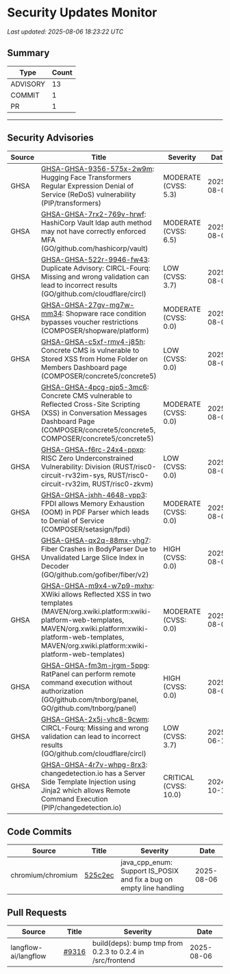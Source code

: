 # Security Updates Monitor

*Last updated: 2025-08-06 18:23:22 UTC*

## Summary
| Type | Count |
|------|-------|
| ADVISORY | 13 |
| COMMIT | 1 |
| PR | 1 |

---

## Security Advisories

| Source | Title | Severity | Date |
|--------|-------|----------|------|
| GHSA | [GHSA-GHSA-9356-575x-2w9m](https://github.com/advisories/GHSA-9356-575x-2w9m): Hugging Face Transformers Regular Expression Denial of Service (ReDoS) vulnerability (PIP/transformers) | MODERATE (CVSS: 5.3) | 2025-08-06 |
| GHSA | [GHSA-GHSA-7rx2-769v-hrwf](https://github.com/advisories/GHSA-7rx2-769v-hrwf): HashiCorp Vault ldap auth method may not have correctly enforced MFA (GO/github.com/hashicorp/vault) | MODERATE (CVSS: 6.5) | 2025-08-06 |
| GHSA | [GHSA-GHSA-522r-9946-fw43](https://github.com/advisories/GHSA-522r-9946-fw43): Duplicate Advisory: CIRCL-Fourq: Missing and wrong validation can lead to incorrect results (GO/github.com/cloudflare/circl) | LOW (CVSS: 3.7) | 2025-08-06 |
| GHSA | [GHSA-GHSA-27gv-mg7w-mm34](https://github.com/advisories/GHSA-27gv-mg7w-mm34): Shopware race condition bypasses voucher restrictions (COMPOSER/shopware/platform) | MODERATE (CVSS: 0.0) | 2025-08-06 |
| GHSA | [GHSA-GHSA-c5xf-rmv4-j85h](https://github.com/advisories/GHSA-c5xf-rmv4-j85h): Concrete CMS is vulnerable to Stored XSS from Home Folder on Members Dashboard page (COMPOSER/concrete5/concrete5) | LOW (CVSS: 0.0) | 2025-08-06 |
| GHSA | [GHSA-GHSA-4pcg-pjp5-3mc6](https://github.com/advisories/GHSA-4pcg-pjp5-3mc6): Concrete CMS vulnerable to Reflected Cross-Site Scripting (XSS) in Conversation Messages Dashboard Page (COMPOSER/concrete5/concrete5, COMPOSER/concrete5/concrete5) | MODERATE (CVSS: 0.0) | 2025-08-06 |
| GHSA | [GHSA-GHSA-f6rc-24x4-ppxp](https://github.com/advisories/GHSA-f6rc-24x4-ppxp): RISC Zero Underconstrained Vulnerability: Division (RUST/risc0-circuit-rv32im-sys, RUST/risc0-circuit-rv32im, RUST/risc0-zkvm) | LOW (CVSS: 0.0) | 2025-08-05 |
| GHSA | [GHSA-GHSA-jxhh-4648-vpp3](https://github.com/advisories/GHSA-jxhh-4648-vpp3): FPDI allows Memory Exhaustion (OOM) in PDF Parser which leads to Denial of Service (COMPOSER/setasign/fpdi) | MODERATE (CVSS: 0.0) | 2025-08-05 |
| GHSA | [GHSA-GHSA-qx2q-88mx-vhg7](https://github.com/advisories/GHSA-qx2q-88mx-vhg7): Fiber Crashes in BodyParser Due to Unvalidated Large Slice Index in Decoder (GO/github.com/gofiber/fiber/v2) | HIGH (CVSS: 0.0) | 2025-08-05 |
| GHSA | [GHSA-GHSA-m9x4-w7p9-mxhx](https://github.com/advisories/GHSA-m9x4-w7p9-mxhx): XWiki allows Reflected XSS in two templates (MAVEN/org.xwiki.platform:xwiki-platform-web-templates, MAVEN/org.xwiki.platform:xwiki-platform-web-templates, MAVEN/org.xwiki.platform:xwiki-platform-web-templates) | MODERATE (CVSS: 0.0) | 2025-08-05 |
| GHSA | [GHSA-GHSA-fm3m-jrgm-5ppg](https://github.com/advisories/GHSA-fm3m-jrgm-5ppg): RatPanel can perform remote command execution without authorization (GO/github.com/tnborg/panel, GO/github.com/tnborg/panel) | HIGH (CVSS: 0.0) | 2025-08-04 |
| GHSA | [GHSA-GHSA-2x5j-vhc8-9cwm](https://github.com/advisories/GHSA-2x5j-vhc8-9cwm): CIRCL-Fourq: Missing and wrong validation can lead to incorrect results (GO/github.com/cloudflare/circl) | LOW (CVSS: 3.7) | 2025-06-10 |
| GHSA | [GHSA-GHSA-4r7v-whpg-8rx3](https://github.com/advisories/GHSA-4r7v-whpg-8rx3): changedetection.io has a Server Side Template Injection using Jinja2 which allows Remote Command Execution (PIP/changedetection.io) | CRITICAL (CVSS: 10.0) | 2024-10-15 |

## Code Commits

| Source | Title | Severity | Date |
|--------|-------|----------|------|
| chromium/chromium | [525c2ec](https://github.com/chromium/chromium/commit/525c2ec42e6288dc4720f1aa72512eabaa827308) | java_cpp_enum: Support IS_POSIX and fix a bug on empty line handling | 2025-08-06 |

## Pull Requests

| Source | Title | Severity | Date |
|--------|-------|----------|------|
| langflow-ai/langflow | [#9316](https://github.com/langflow-ai/langflow/pull/9316) | build(deps): bump tmp from 0.2.3 to 0.2.4 in /src/frontend | 2025-08-06 |

